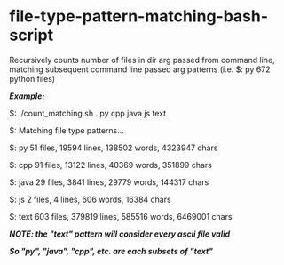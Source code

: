 # file-type-pattern-matching-bash-script
Recursively counts number of files in dir arg passed from command line, matching subsequent command line passed arg patterns (i.e. $: py 672 python files)

***Example:***


$:  ./count_matching.sh . py cpp java js text

$:   Matching file type patterns...

$:   py 51 files, 19594 lines, 138502 words, 4323947 chars

$:   cpp 91 files, 13122 lines, 40369 words, 351899 chars

$:   java 29 files, 3841 lines, 29779 words, 144317 chars

$:   js 2 files, 4 lines, 606 words, 16384 chars

$:   text 603 files, 379819 lines, 585516 words, 6469001 chars


***NOTE: the "text" pattern will consider every ascii file valid*** 

***So "py", "java", "cpp", etc. are each subsets of "text"***
